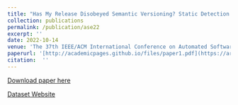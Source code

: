 ```yaml
---
title: "Has My Release Disobeyed Semantic Versioning? Static Detection Based on Semantic Differencing for Java"
collection: publications
permalink: /publication/ase22
excerpt: ''
date: 2022-10-14
venue: 'The 37th IEEE/ACM International Conference on Automated Software Engineering (ASE)'
paperurl: '[http://academicpages.github.io/files/paper1.pdf](https://arxiv.org/abs/2209.00393)'
citation:  '' 
---
```

<!--'Your Name, You. (2009). &quot;Paper Title Number 1.&quot; <i>Journal 1</i>. 1(1).'  -->
<!-- This paper is about the number 1. The number 2 is left for future work. -->

[Download paper here](https://arxiv.org/abs/2209.00393)

[Dataset Website](https://sites.google.com/view/ase22semverdetection)
<!-- Recommended citation: Your Name, You. (2009). "Paper Title Number 1." <i>Journal 1</i>. 1(1). -->
